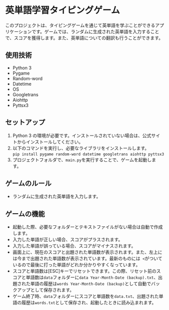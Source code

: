 # 英単語学習タイピングゲーム
このプロジェクトは、タイピングゲームを通じて英単語を学ぶことができるアプリケーションです。ゲームでは、ランダムに生成された英単語を入力することで、スコアを獲得します。また、英単語についての翻訳も行うことができます。

## 使用技術
* Python 3
* Pygame
* Random-word
* Datetime
* OS
* Googletrans
* Aiohttp
* Pyttsx3
## セットアップ
1. Python 3 の環境が必要です。インストールされていない場合は、公式サイトからインストールしてください。
2. 以下のコマンドを実行し、必要なライブラリをインストールします。  
`pip install pygame random-word datetime googletrans aiohttp pyttsx3`
3. プロジェクトフォルダで、`main.py`を実行することで、ゲームを起動します。

## ゲームのルール
* ランダムに生成された英単語を入力します。

## ゲームの機能
* 起動した際、必要なフォルダーとテキストファイルがない場合は自動で作成します。
* 入力した単語が正しい場合、スコアがプラスされます。
* 入力した単語が誤っている場合、スコアがマイナスされます。
* 画面上に、現在のスコアと出題された単語数が表示されます。また、左上には今まで出題された単語数が表示されています。最新のものには` <`がついているので最後に打った単語がどれか分かりやすくなっています。
* スコアと単語数は[ESC]キーでリセットできます。この際、リセット前のスコアと単語数は`data`フォルダーに`data Year-Month-Date (backup).txt`、出題された単語の履歴は`words Year-Month-Date (backup)`として自動でバックアップとして保存されます。
* ゲーム終了時、`data`フォルダーにスコアと単語数を`data.txt`、出題された単語の履歴は`words.txt`として保存され、起動したときに読み込まれます。
